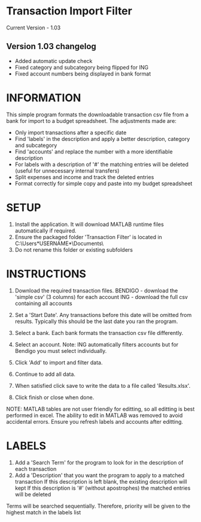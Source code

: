 # Transaction Import Filter
Current Version - 1.03

Version 1.03 changelog
-----------------
- Added automatic update check
- Fixed category and subcategory being flipped for ING
- Fixed account numbers being displayed in bank format

INFORMATION
=================
This simple program formats the downloadable transaction csv file from a bank for import to a budget spreadsheet.
The adjustments made are:
- Only import transactions after a specific date
- Find 'labels' in the description and apply a better description, category and subcategory
- Find 'accounts' and replace the number with a more identifiable description
- For labels with a description of '#' the matching entries will be deleted (useful for unnecessary internal transfers)
- Split expenses and income and track the deleted entries
- Format correctly for simple copy and paste into my budget spreadsheet

SETUP
=========================

1. Install the application. It will download MATLAB runtime files automatically if required.
2. Ensure the packaged folder 'Transaction Filter' is located in C:\Users\*USERNAME*\Documents\
3. Do not rename this folder or existing subfolders


INSTRUCTIONS
=========================

1. Download the required transaction files.
BENDIGO - download the 'simple csv' (3 columns) for each account
ING - download the full csv containing all accounts

2. Set a 'Start Date'. Any transactions before this date will be omitted from results.
	Typically this should be the last date you ran the program.
3. Select a bank. Each bank formats the transaction csv file differently.
4. Select an account. Note: ING automatically filters accounts but for Bendigo you must select individually.
5. Click 'Add' to import and filter data.
6. Continue to add all data.
7. When satisfied click save to write the data to a file called 'Results.xlsx'.
8. Click finish or close when done.

NOTE: MATLAB tables are not user friendly for editting, so all editting is best performed in excel.
The ability to edit in MATLAB was removed to avoid accidental errors. Ensure you refresh labels and accounts after editting.

LABELS
========================

1. Add a 'Search Term' for the program to look for in the description of each transaction
2. Add a 'Description' that you want the program to apply to a matched transaction
	If this description is left blank, the existing description will kept
	If this description is '#' (without apostrophes) the matched entries will be deleted

Terms will be searched sequentially. Therefore, priority will be given to the highest match in the labels list
